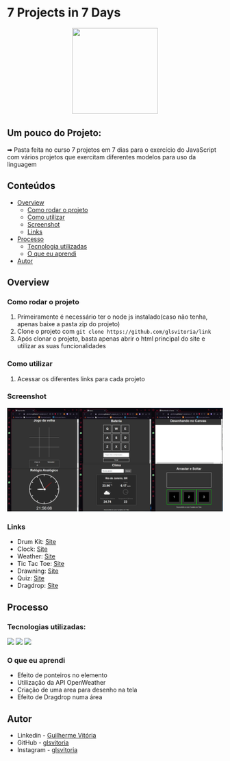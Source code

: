 # 7 Projects in 7 Days
<p align="center">
  <img src="https://img.icons8.com/plasticine/2x/circled-play.png" width="200px" height="200px"/></p>
<p align="center">

## Um pouco do Projeto:

➡ Pasta feita no curso 7 projetos em 7 dias para o exercício do JavaScript com vários projetos que exercitam diferentes modelos para uso da linguagem

## Conteúdos

- [Overview](#overview)
  - [Como rodar o projeto](#como-rodar-o-projeto)
  - [Como utilizar](#como-utilizar-o-projeto)
  - [Screenshot](#screenshot)
  - [Links](#links)
- [Processo](#processo)
  - [Tecnologia utilizadas](#tecnologias-utilizadas)
  - [O que eu aprendi](#oque-eu-aprendi)
- [Autor](#autor)

## Overview

### Como rodar o projeto

 1. Primeiramente é necessário ter o node js instalado(caso não tenha, apenas baixe a pasta zip do projeto) 
 2. Clone o projeto com `git clone https://github.com/glsvitoria/link`
 3. Após clonar o projeto, basta apenas abrir o html principal do site e utilizar as suas funcionalidades

### Como utilizar

 1. Acessar os diferentes links para cada projeto

### Screenshot
![](./Screenshot.png)
### Links
- Drum Kit: [Site](https://glsvitoria.github.io/7_projects_in_7_days/1_drum_kit/)
- Clock: [Site](https://glsvitoria.github.io/7_projects_in_7_days/2_clock/)
- Weather: [Site](https://glsvitoria.github.io/7_projects_in_7_days/3_weather/)
- Tic Tac Toe: [Site](https://glsvitoria.github.io/7_projects_in_7_days/4_tic_tac_toe/)
- Drawning: [Site](https://glsvitoria.github.io/7_projects_in_7_days/5_drawing/)
- Quiz: [Site](https://glsvitoria.github.io/7_projects_in_7_days/6_quiz/)
- Dragdrop: [Site](https://glsvitoria.github.io/7_projects_in_7_days/7_dragdop/)

## Processo

### Tecnologias utilizadas:

[<img src="https://img.shields.io/badge/HTML5-E34F26?style=for-the-badge&logo=html5&logoColor=white" />](https://github.com/glsvitoria)
[<img src="https://img.shields.io/badge/CSS3-1572B6?style=for-the-badge&logo=css3&logoColor=white" />](https://github.com/glsvitoria)
[<img src="https://img.shields.io/static/v1?label=&message=JS&color=yellowgreen&style=for-the-badge&logo=JavaScript&logoColor=white" />](https://github.com/glsvitoria)

### O que eu aprendi
 - Efeito de ponteiros no elemento
 - Utilização da API OpenWeather
 - Criação de uma area para desenho na tela
 - Efeito de Dragdrop numa área

## Autor
- Linkedin - [Guilherme Vitória](https://www.linkedin.com/in/glsvitoria/)
- GitHub - [glsvitoria](https://github.com/glsvitoria)
- Instagram - [glsvitoria](https://www.instagram.com/glsvitoria/)